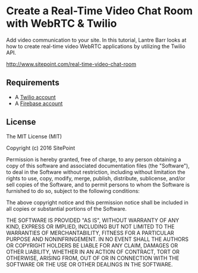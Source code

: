 # Create a Real-Time Video Chat Room with WebRTC & Twilio

Add video communication to your site. In this tutorial, Lantre Barr looks at how to create real-time video WebRTC applications by utilizing the Twilio API.

http://www.sitepoint.com/real-time-video-chat-room

## Requirements

* A [Twilio account](https://www.twilio.com/try-twilio)
* A [Firebase account](https://www.firebase.com/account/)

## License

The MIT License (MIT)

Copyright (c) 2016 SitePoint

Permission is hereby granted, free of charge, to any person obtaining a copy of this software and associated documentation files (the "Software"), to deal in the Software without restriction, including without limitation the rights to use, copy, modify, merge, publish, distribute, sublicense, and/or sell copies of the Software, and to permit persons to whom the Software is furnished to do so, subject to the following conditions:

The above copyright notice and this permission notice shall be included in all copies or substantial portions of the Software.

THE SOFTWARE IS PROVIDED "AS IS", WITHOUT WARRANTY OF ANY KIND, EXPRESS OR IMPLIED, INCLUDING BUT NOT LIMITED TO THE WARRANTIES OF MERCHANTABILITY, FITNESS FOR A PARTICULAR PURPOSE AND NONINFRINGEMENT. IN NO EVENT SHALL THE AUTHORS OR COPYRIGHT HOLDERS BE LIABLE FOR ANY CLAIM, DAMAGES OR OTHER LIABILITY, WHETHER IN AN ACTION OF CONTRACT, TORT OR OTHERWISE, ARISING FROM, OUT OF OR IN CONNECTION WITH THE SOFTWARE OR THE USE OR OTHER DEALINGS IN THE SOFTWARE.
